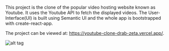 This project is the clone of the popular video hosting website known as Youtube. It uses the Youtube API to fetch the displayed videos. The User-Interface(UI) is built using Semantic UI and the whole app is bootstrapped with create-react-app.

The project can be viewed at: https://youtube-clone-drab-zeta.vercel.app/.

![alt tag](https://imgur.com/a/oP3EhAf)
